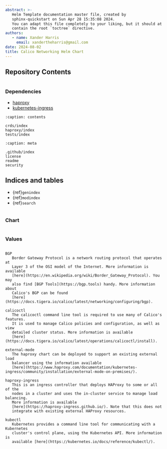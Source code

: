 ```yaml
---
abstract: >-
   Helm Template documentation master file, created by
   sphinx-quickstart on Sun Apr 28 15:35:08 2024.
   You can adapt this file completely to your liking, but it should at least
   contain the root `toctree` directive.
authors:
   - name: Xander Harris
     email: xandertheharris@gmail.com
date: 2024-08-02
title: Calico Networking Helm Chart
---
```


## Repository Contents

```{contents}
```

### Dependencies

- [haproxy](https://artifacthub.io/packages/helm/haproxytech/haproxy)
- [kubernetes-ingress](https://artifacthub.io/packages/helm/haproxytech/kubernetes-ingress)

```{toctree}
:caption: contents

crds/index
haproxy/index
tests/index
```

```{toctree}
:caption: meta

.github/index
license
readme
security
```

## Indices and tables

- {ref}`genindex`
- {ref}`modindex`
- {ref}`search`

```{include} readme.md
```

### Chart

```{autoyaml} Chart.yaml
```

### Values

```{autoyaml} values.yaml
```

```{glossary}
BGP
   Border Gateway Protocol is a network routing protocol that operates at
   Layer 3 of the OSI model of the Internet. More information is available
   [here](https://en.wikipedia.org/wiki/Border_Gateway_Protocol). You may
   also find [BGP Tools](https://bgp.tools) handy. More information about
   Calico's BGP can be found
   [here](https://docs.tigera.io/calico/latest/networking/configuring/bgp).

calicoctl
   The calicoctl command line tool is required to use many of Calico's features.
   It is used to manage Calico policies and configuration, as well as view
   detailed cluster status. More information is available
   [here](https://docs.tigera.io/calico/latest/operations/calicoctl/install).

external-mode
   The haproxy chart can be deployed to support an existing external load
   balancer using the information available
   [here](https://www.haproxy.com/documentation/kubernetes-ingress/community/installation/external-mode-on-premises/).

haproxy-ingress
   This is an ingress controller that deploys HAProxy to some or all of the
   nodes in a cluster and uses the in-cluster service to manage load balancing.
   More information is available
   [here](https://haproxy-ingress.github.io/). Note that this does not
   integrate with existing external HAProxy resources.

kubectl
   Kubernetes provides a command line tool for communicating with a Kubernetes
   cluster's control plane, using the Kubernetes API. More information is
   available [here](https://kubernetes.io/docs/reference/kubectl/).
```

```{sectionauthor} Xander Harris <xandertheharris@gmail.com>
```

